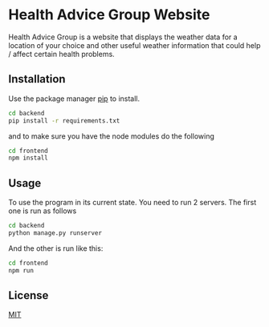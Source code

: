 # Health Advice Group Website

Health Advice Group is a website that displays the weather data for a location of your choice and other useful weather information that could help / affect certain health problems.

## Installation

Use the package manager [pip](https://pip.pypa.io/en/stable/) to install.

```bash
cd backend
pip install -r requirements.txt
```

and to make sure you have the node modules do the following

```bash
cd frontend
npm install
```

## Usage

To use the program in its current state.
You need to run 2 servers. The first one is run as follows

```bash
cd backend
python manage.py runserver
```

And the other is run like this:

```bash
cd frontend
npm run
```

## License

[MIT](https://choosealicense.com/licenses/mit/)

